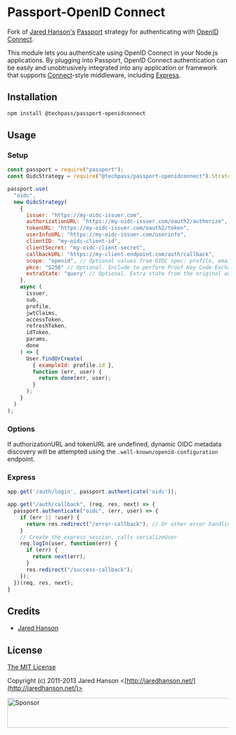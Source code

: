 # Passport-OpenID Connect

Fork of [Jared Hanson's](http://github.com/jaredhanson) [Passport](https://github.com/jaredhanson/passport) strategy for authenticating
with [OpenID Connect](http://openid.net/connect/).

This module lets you authenticate using OpenID Connect in your Node.js
applications.  By plugging into Passport, OpenID Connect authentication can be
easily and unobtrusively integrated into any application or framework that
supports [Connect](http://www.senchalabs.org/connect/)-style middleware,
including [Express](http://expressjs.com/).

## Installation

```bash
npm install @techpass/passport-openidconnect
```

## Usage

### Setup

```javascript
const passport = require("passport");
const OidcStrategy = require("@techpass/passport-openidconnect").Strategy;

passport.use(
  "oidc",
  new OidcStrategy(
    {
      issuer: "https://my-oidc-issuer.com",
      authorizationURL: "https://my-oidc-issuer.com/oauth2/authorize",
      tokenURL: "https://my-oidc-issuer.com/oauth2/token",
      userInfoURL: "https://my-oidc-issuer.com/userinfo",
      clientID: "my-oidc-client-id",
      clientSecret: "my-oidc-client-secret",
      callbackURL: "https://my-client-endpoint.com/auth/callback",
      scope: "openid", // Optional values from OIDC spec: profile, email, address, phone
      pkce: "S256" // Optional. Include to perform Proof Key Code Exchange else ignore. Possible values are "S256" || "plain"
      extraState: "query" // Optional. Extra state from the original auth request that will be sent back in the callback's request.query.state as a json string. Possible values are default properties in req such as path, params, query or any custom properties you assign into req
    },
    async (
      issuer,
      sub,
      profile,
      jwtClaims,
      accessToken,
      refreshToken,
      idToken,
      params,
      done
    ) => {
      User.findOrCreate(
        { exampleId: profile.id },
        function (err, user) {
          return done(err, user);
        }
      );
    }
  )
);
```

### Options

If authorizationURL and tokenURL are undefined, dynamic OIDC metadata discovery will be attempted using the `.well-known/openid-configuration` endpoint.

### Express

```javascript
app.get('/auth/login', passport.authenticate('oidc'));

app.get("/auth/callback", (req, res, next) => {
  passport.authenticate("oidc", (err, user) => {
    if (err || !user) { 
      return res.redirect("/error-callback"); // Or other error handling
    }
    // Create the express session, calls serializeUser
    req.logIn(user, function(err) {
      if (err) {
        return next(err);
      }
      res.redirect("/success-callback");
    });
  })(req, res, next);
}
  ```

## Credits

  - [Jared Hanson](http://github.com/jaredhanson)

## License

[The MIT License](http://opensource.org/licenses/MIT)

Copyright (c) 2011-2013 Jared Hanson <[http://jaredhanson.net/](http://jaredhanson.net/)>

<a target='_blank' rel='nofollow' href='https://app.codesponsor.io/link/vK9dyjRnnWsMzzJTQ57fRJpH/jaredhanson/passport-openidconnect'>  <img alt='Sponsor' width='888' height='68' src='https://app.codesponsor.io/embed/vK9dyjRnnWsMzzJTQ57fRJpH/jaredhanson/passport-openidconnect.svg' /></a>
